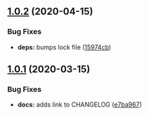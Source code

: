 ## [1.0.2](https://github.com/newhighsco/create/compare/v1.0.1...v1.0.2) (2020-04-15)


### Bug Fixes

* **deps:** bumps lock file ([15974cb](https://github.com/newhighsco/create/commit/15974cb1a0d9934608389e6be2af1cbd9bd9bca9))

## [1.0.1](https://github.com/newhighsco/create/compare/v1.0.0...v1.0.1) (2020-03-15)


### Bug Fixes

* **docs:** adds link to CHANGELOG ([e7ba967](https://github.com/newhighsco/create/commit/e7ba9679b5dffae853ef3bf4266f98bb90297af0))
